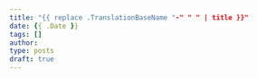 ```yaml
---
title: "{{ replace .TranslationBaseName "-" " " | title }}"
date: {{ .Date }}
tags: []
author:
type: posts
draft: true
---
```

